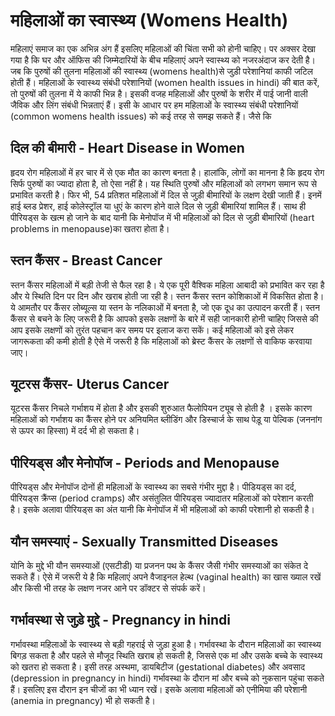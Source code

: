 # महिलाओं का स्वास्थ्य (Womens Health)
महिलाएं समाज का एक अभिन्न अंग हैं इसलिए महिलाओं की चिंता सभी को होनी चाहिए। पर अक्सर देखा गया है कि घर और ऑफिस की जिम्मेदारियों के बीच महिलाएं अपने स्वास्थ्य को नजरअंदाज कर देती है। जब कि पुरुषों की तुलना महिलाओं की स्वास्थ्य (womens health)से जुड़ी परेशानियां काफी जटिल होती हैं। महिलाओं के स्वास्थ्य संबंधी परेशानियों (women health issues in hindi) की बात करें, तो पुरुषों की तुलना में ये काफी भिन्न है। इसकी वजह महिलाओं और पुरुषों के शरीर में पाई जानी वाली जैविक और लिंग संबंधी भिन्नताएं हैं। इसी के आधार पर हम महिलाओं के स्वास्थ्य संबंधी परेशानियों (common womens health issues) को कई तरह से समझ सकते हैं। जैसे कि 

 

## दिल की बीमारी - Heart Disease in Women
हृदय रोग महिलाओं में हर चार में से एक मौत का कारण बनता है। हालांकि, लोगों का मानना है कि हृदय रोग सिर्फ पुरुषों का ज्यादा होता है, तो ऐसा नहीं है। यह स्थिति पुरुषों और महिलाओं को लगभग समान रूप से प्रभावित करती है। फिर भी, 54 प्रतिशत महिलाओं में दिल से जुड़ी बीमारियों के लक्षण देखी जाती हैं। इनमें हाई ब्लड प्रेशर, हाई कोलेस्ट्रॉल या धुएं के कारण होने वाले दिल से जुड़ी बीमारियां शामिल हैं। साथ ही पीरियड्स के खत्म हो जाने के बाद यानी कि मेनोपॉज में भी महिलाओं को दिल से जुड़ी बीमारियों (heart problems in menopause)का खतरा होता है।

## स्तन कैंसर - Breast Cancer
स्तन कैंसर महिलाओं में बड़ी तेजी से फैल रहा है। ये एक पूरी वैश्विक महिला आबादी को प्रभावित कर रहा है और ये स्थिति दिन पर दिन और खराब होती जा रही है।  स्तन कैंसर स्तन कोशिकाओं में विकसित होता है। ये आमतौर पर कैंसर लोब्यूल्स या स्तन के नलिकाओं में बनता है, जो एक दूध का उत्पादन करती हैं। स्तन कैंसर से बचने के लिए जरूरी है कि आपको इसके लक्षणों के बारे में सही जानकारी होनी चाहिए जिससे की आप इसके लक्षणों को तुरंत पहचान कर समय पर इलाज करा सकें। कई महिलाओं को इसे लेकर जागरूकता की कमी होती है ऐसे में जरूरी है कि महिलाओं को ब्रेस्ट कैंसर के लक्षणों से वाकिफ करवाया जाए।

## यूटरस कैंसर- Uterus Cancer
यूटरस कैंसर निचले गर्भाशय में होता है और इसकी शुरुआत फैलोपियन ट्यूब से होती है । इसके कारण महिलाओं को गर्भाशय का कैंसर होने पर अनियमित ब्लीडिंग और डिस्चार्ज के साथ पेड़ू या पेल्विक (जननांग से ऊपर का हिस्सा) में दर्द भी हो सकता है। 

## पीरियड्स और मेनोपॉज - Periods and Menopause
पीरियड्स और मेनोपॉज दोनों ही महिलाओं के स्वास्थ्य का सबसे गंभीर मुद्दा है। पीडियड्स का दर्द, पीरियड्स क्रैंप्स (period cramps) और असंतुलित पीरियड्स ज्यादातर महिलाओं को परेशान करती है। इसके अलावा पीरियड्स का अंत यानी कि मेनोपॉज में भी महिलाओं को काफी परेशानी हो सकती है।

## यौन समस्याएं - Sexually Transmitted Diseases
योनि के मुद्दे भी यौन समस्याओं (एसटीडी) या प्रजनन पथ के कैंसर जैसी गंभीर समस्याओं का संकेत दे सकते हैं। ऐसे में जरूरी ये है कि महिलाएं अपने वैजाइनल हेल्थ (vaginal health) का खास ख्याल रखें और किसी भी तरह के लक्षण नजर आने पर डॉक्टर से संपर्क करें।

## गर्भावस्था से जुड़े मुद्दे - Pregnancy in hindi
गर्भावस्था महिलाओं के स्वास्थ्य से बड़ी गहराई से जुड़ा हुआ है। गर्भावस्था के दौरान महिलाओं का स्वास्थ्य बिगड़ सकता है और पहले से मौजूद स्थिति खराब हो सकती है, जिससे एक मां और उसके बच्चे के स्वास्थ्य को खतरा हो सकता है। इसी तरह अस्थमा, डायबिटीज (gestational diabetes) और अवसाद (depression in pregnancy in hindi) गर्भावस्था के दौरान मां और बच्चे को नुकसान पहुंचा सकते हैं। इसलिए इस दौरान इन चीजों का भी ध्यान रखें। इसके अलावा महिलाओं को एनीमिया की परेशानी  (anemia in pregnancy) भी हो सकती है। 